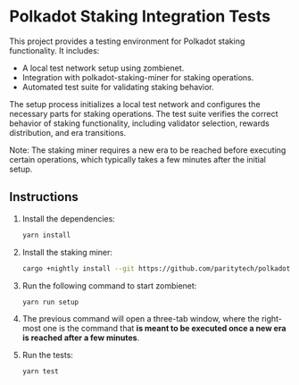 # Polkadot Staking Integration Tests

This project provides a testing environment for Polkadot staking functionality. It includes:

- A local test network setup using zombienet.
- Integration with polkadot-staking-miner for staking operations.
- Automated test suite for validating staking behavior.

The setup process initializes a local test network and configures the necessary parts for staking operations. The test suite verifies the correct behavior of staking functionality, including validator selection, rewards distribution, and era transitions.

Note: The staking miner requires a new era to be reached before executing certain operations, which typically takes a few minutes after the initial setup.

## Instructions

1. Install the dependencies:
   ```bash
   yarn install
   ```

2. Install the staking miner:
   ```bash
   cargo +nightly install --git https://github.com/paritytech/polkadot-staking-miner polkadot-staking-miner
   ```

3. Run the following command to start zombienet:
   ```bash
   yarn run setup
   ```
   
4. The previous command will open a three-tab window, where the right-most one is the command that **is meant to be executed once a new era is reached after a few minutes**.

5. Run the tests:
   ```bash
   yarn test
   ```
